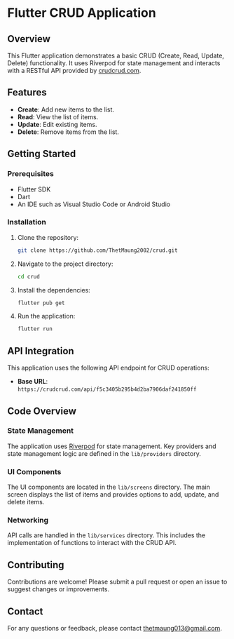 # Flutter CRUD Application

## Overview

This Flutter application demonstrates a basic CRUD (Create, Read, Update, Delete) functionality. It uses Riverpod for state management and interacts with a RESTful API provided by [crudcrud.com](https://crudcrud.com/api/f5c3405b295b4d2ba7906daf241850ff).

## Features

- **Create**: Add new items to the list.
- **Read**: View the list of items.
- **Update**: Edit existing items.
- **Delete**: Remove items from the list.

## Getting Started

### Prerequisites

- Flutter SDK
- Dart
- An IDE such as Visual Studio Code or Android Studio

### Installation

1. Clone the repository:

    ```bash
    git clone https://github.com/ThetMaung2002/crud.git
    ```

2. Navigate to the project directory:

    ```bash
    cd crud
    ```

3. Install the dependencies:

    ```bash
    flutter pub get
    ```

4. Run the application:

    ```bash
    flutter run
    ```

## API Integration

This application uses the following API endpoint for CRUD operations:

- **Base URL**: `https://crudcrud.com/api/f5c3405b295b4d2ba7906daf241850ff`

## Code Overview

### State Management

The application uses [Riverpod](https://riverpod.dev) for state management. Key providers and state management logic are defined in the `lib/providers` directory.

### UI Components

The UI components are located in the `lib/screens` directory. The main screen displays the list of items and provides options to add, update, and delete items.

### Networking

API calls are handled in the `lib/services` directory. This includes the implementation of functions to interact with the CRUD API.

## Contributing

Contributions are welcome! Please submit a pull request or open an issue to suggest changes or improvements.

## Contact

For any questions or feedback, please contact [thetmaung013@gmail.com](mailto:thetmaung013@gmail.com).
